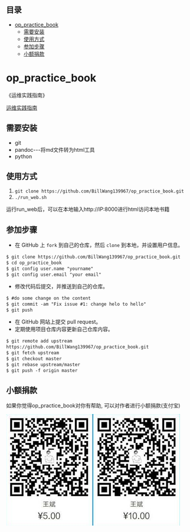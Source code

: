 ## 目录

* [op_practice_book](#op_practice_book)
	* [需要安装](#需要安装)
	* [使用方式](#使用方式)
	* [参加步骤](#参加步骤)
	* [小额捐款](#小额捐款)

# op_practice_book
《运维实践指南》

[运维实践指南](SUMMARY.md)

## 需要安装
+ git
+ pandoc---将md文件转为html工具
+ python

## 使用方式

1. `git clone https://github.com/BillWang139967/op_practice_book.git`
2. `./run_web.sh`

运行run_web后，可以在本地输入http://IP:8000进行html访问本地书籍

## 参加步骤

* 在 GitHub 上 `fork` 到自己的仓库，然后 `clone` 到本地，并设置用户信息。
```
$ git clone https://github.com/BillWang139967/op_practice_book.git
$ cd op_practice_book
$ git config user.name "yourname"
$ git config user.email "your email"
```
* 修改代码后提交，并推送到自己的仓库。
```
$ #do some change on the content
$ git commit -am "Fix issue #1: change helo to hello"
$ git push
```
* 在 GitHub 网站上提交 pull request。
* 定期使用项目仓库内容更新自己仓库内容。
```
$ git remote add upstream https://github.com/BillWang139967/op_practice_book.git
$ git fetch upstream
$ git checkout master
$ git rebase upstream/master
$ git push -f origin master
```

## 小额捐款

如果你觉得op_practice_book对你有帮助, 可以对作者进行小额捐款(支付宝)

![Screenshot](images/5.jpg)

